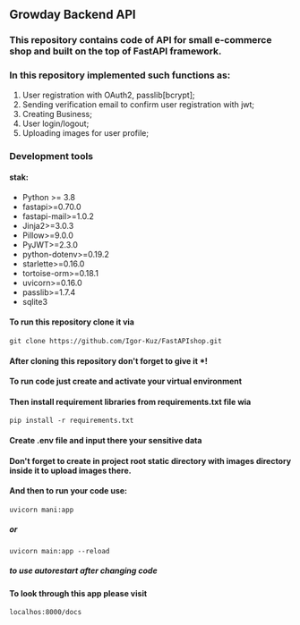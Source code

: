 ## Growday Backend API 
### This repository contains code of API for small e-commerce shop and built on the top of FastAPI framework.
### In this repository implemented such functions as:
   1) User registration with OAuth2, passlib[bcrypt];
   2) Sending verification email to confirm user registration with jwt;
   3) Creating Business;
   4) User login/logout;
   5) Uploading images for user profile;
   
### Development tools
#### stak:
- Python >= 3.8
- fastapi>=0.70.0
- fastapi-mail>=1.0.2
- Jinja2>=3.0.3
- Pillow>=9.0.0
- PyJWT>=2.3.0
- python-dotenv>=0.19.2
- starlette>=0.16.0
- tortoise-orm>=0.18.1
- uvicorn>=0.16.0
- passlib>=1.7.4
- sqlite3
#### To run this repository clone it via
    git clone https://github.com/Igor-Kuz/FastAPIshop.git   
#### After cloning this repository don't forget to give it *!
#### To run code just create and activate your virtual environment
#### Then install requirement libraries from requirements.txt file wia
    pip install -r requirements.txt
#### Create .env file and input there your sensitive data
#### Don't forget to create in project root static directory with images directory inside it to upload images there.
#### And then to run your code use:
    uvicorn mani:app
##### or
    uvicorn main:app --reload
##### to use autorestart after changing code
#### To look through this app please visit
    localhos:8000/docs 
